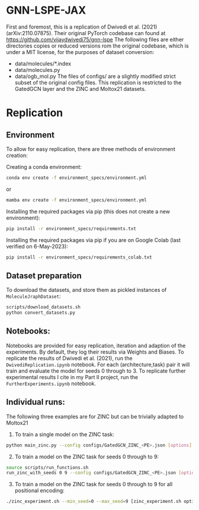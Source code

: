 # GNN-LSPE-JAX
First and foremost, this is a replication of Dwivedi et al. (2021) (arXiv:2110.07875).
Their original PyTorch codebase can found at https://github.com/vijaydwivedi75/gnn-lspe
The following files are either directories copies or reduced versions rom the original codebase, which is under a MIT license, for the purposes of dataset conversion:
 - data/molecules/*.index
 - data/molecules.py
 - data/ogb_mol.py
The files of configs/ are a slightly modified strict subset of the original config files.
This replication is restricted to the GatedGCN layer and the ZINC and Moltox21 datasets. 

# Replication
## Environment
To allow for easy replication, there are three methods of environment creation: 

Creating a conda environment:
```bash
conda env create -f environment_specs/environment.yml
```
or 
```bash
mamba env create -f environment_specs/environment.yml
```

Installing the required packages via pip (this does not create a new environment):
```bash
pip install -r environment_specs/requirements.txt
```

Installing the required packages via pip if you are on Google Colab (last verified on 6-May-2023):
```bash
pip install -r environment_specs/requirements_colab.txt
```

## Dataset preparation

To download the datasets, and store them as pickled instances of `MoleculeJraphDataset`:
```bash
scripts/download_datasets.sh
python convert_datasets.py
```

## Notebooks:
Notebooks are provided for easy replication, iteration and adaption of the experiments. By default, they log their results via Weights and Biases.
To replicate the results of Dwivedi et al. (2021), run the `DwivediReplication.ipynb` notebook. For each (architecture,task) pair it will train and evaluate the model for seeds 0 through to 3.
To replicate further experimental results I cite in my Part II project, run the `FurtherExperiments.ipynb` notebook.

## Individual runs:
The following three examples are for ZINC but can be trivially adapted to Moltox21
1. To train a single model on the ZINC task:
```bash
python main_zinc.py --config configs/GatedGCN_ZINC_<PE>.json [options]
```

2. To train a model on the ZINC task for seeds 0 through to 9:
```bash
source scripts/run_functions.sh
run_zinc_with_seeds 0 9 --config configs/GatedGCN_ZINC_<PE>.json [options]
```

3. To train a model on the ZINC task for seeds 0 through to 9 for all positional encoding:
```bash
./zinc_experiment.sh --min_seed=0 --max_seed=9 [zinc_experiment.sh options] [-- [options]]
```